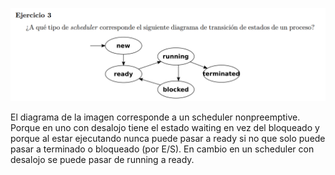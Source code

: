 ![alt text](img/image3.png)

El diagrama de la imagen corresponde a un scheduler nonpreemptive. Porque en uno con desalojo tiene el estado waiting en vez del bloqueado y porque al estar ejecutando nunca puede pasar a ready si no que solo puede pasar a terminado o bloqueado (por E/S). En cambio en un scheduler con desalojo se puede pasar de running a ready. 